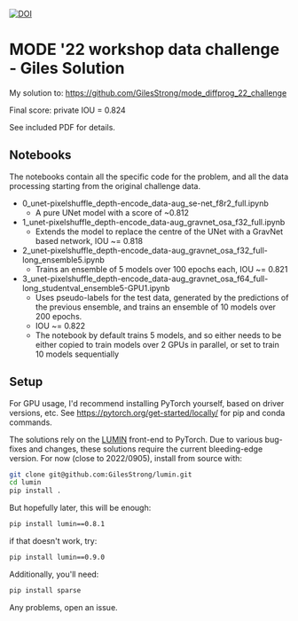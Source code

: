 [![DOI](https://zenodo.org/badge/DOI/10.5281/zenodo.7050685.svg)](https://doi.org/10.5281/zenodo.7050685)

# MODE '22 workshop data challenge - Giles Solution

My solution to: https://github.com/GilesStrong/mode_diffprog_22_challenge

Final score: private IOU = 0.824

See included PDF for details.

## Notebooks

The notebooks contain all the specific code for the problem, and all the data processing starting from the original challenge data.

- 0_unet-pixelshuffle_depth-encode_data-aug_se-net_f8r2_full.ipynb
  - A pure UNet model with a score of ~0.812
- 1_unet-pixelshuffle_depth-encode_data-aug_gravnet_osa_f32_full.ipynb
  - Extends the model to replace the centre of the UNet with a GravNet based network, IOU ~= 0.818
- 2_unet-pixelshuffle_depth-encode_data-aug_gravnet_osa_f32_full-long_ensemble5.ipynb
  - Trains an ensemble of 5 models over 100 epochs each, IOU ~= 0.821
- 3_unet-pixelshuffle_depth-encode_data-aug_gravnet_osa_f64_full-long_studentval_ensemble5-GPU1.ipynb
  - Uses pseudo-labels for the test data, generated by the predictions of the previous ensemble, and trains an ensemble of 10 models over 200 epochs.
  - IOU ~= 0.822
  - The notebook by default trains 5 models, and so either needs to be either copied to train models over 2 GPUs in parallel, or set to train 10 models sequentially

## Setup

For GPU usage, I'd recommend installing PyTorch yourself, based on driver versions, etc. See https://pytorch.org/get-started/locally/ for pip and conda commands.

The solutions rely on the [LUMIN](https://lumin.readthedocs.io/en/stable/) front-end to PyTorch.
Due to various bug-fixes and changes, these solutions require the current bleeding-edge version.
For now (close to 2022/0905), install from source with:

```bash
git clone git@github.com:GilesStrong/lumin.git
cd lumin
pip install .
```

But hopefully later, this will be enough:

```bash
pip install lumin==0.8.1
```

if that doesn't work, try:

```bash
pip install lumin==0.9.0
```

Additionally, you'll need:

```bash
pip install sparse
```

Any problems, open an issue.

